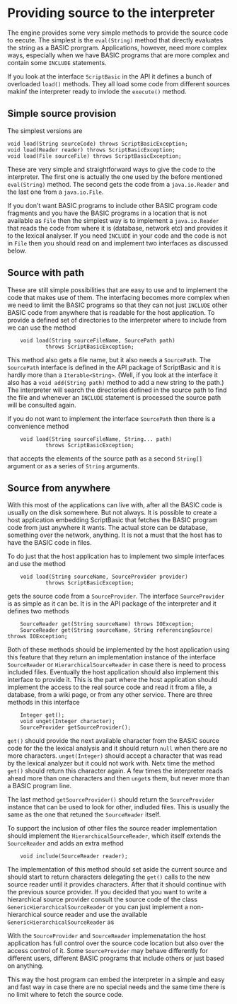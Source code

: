 # Providing source to the interpreter

The engine provides some very simple methods to provide the source
code to eecute. The simplest is the `eval(String)` method that
directly evaluates the string as a BASIC prorgram. Applications,
however, need more complex ways, especially when we have
BASIC programs that are more complex and contain some `INCLUDE`
statements.

If you look at the interface `ScriptBasic` in the API it defines
a bunch of overloaded `load()` methods. They all load some
code from different sources makinf the interpreter ready to
invlode the `execute()` method.

## Simple source provision

The simplest versions are

```
void load(String sourceCode) throws ScriptBasicException;
void load(Reader reader) throws ScriptBasicException;
void load(File sourceFile) throws ScriptBasicException;
```

These are very simple and straightforward ways to give the code to
the interpreter. The first one is actually the one used by the
before mentioned `eval(String)` method. The second gets the
code from a `java.io.Reader` and the last one from a `java.io.File`.

If you don't want BASIC programs to include other BASIC program
code fragments and you have the BASIC programs in a location that
is not available as `File` then the simplest way is to implement
a `java.io.Reader` that reads the code from where it is (database, network etc)
and provides it to the lexical analyser. If you need `INCLUDE` in your
code and the code is not in `File` then you should read on and
implement two interfaces as discussed below.

## Source with path

These are still simple possibilities that are easy to use and to
implement the code that makes use of them. The interfacing becomes
more complex when we need to limit the BASIC programs so that they
can not just `INCLUDE` other BASIC code from anywhere that is
readable for the host application. To provide a defined set of
directories to the interpreter where to include from we can use the
method

```
    void load(String sourceFileName, SourcePath path)
            throws ScriptBasicException;
```

This method also gets a file name, but it also needs a `SourcePath`.
The `SourcePath` interface is defined in the API package of ScriptBasic
and it is hardly more than a `Iterable<String>`. (Well, if you look at
the interface it also has a `void add(String path)` method to add
a new string to the path.) The interpreter will search the directories
defined in the source path to find the file and whenever an `INCLUDE`
statement is processed the source path will be consulted again.

If you do not want to implement the interface `SourcePath` then
there is a convenience method

```
    void load(String sourceFileName, String... path)
            throws ScriptBasicException;
```

that accepts the elements of the source path as a second `String[]`
argument or as a series of `String` arguments.

## Source from anywhere

With this most of the applications can live with, after all the BASIC
code is usually on the disk somewhere. But not always. It is possible to
create a host application embedding ScriptBasic that fetches the BASIC
program code from just anywhere it wants. The actual store can be
database, something over the network, anything. It is not a must that
the host has to have the BASIC code in files.

To do just that the host application has to implement two simple
interfaces and use the method

```
    void load(String sourceName, SourceProvider provider)
            throws ScriptBasicException;
```

gets the source code from a `SourceProvider`. The interface `SourceProvider`
is as simple as it can be. It is in the API package of the interpreter
and it defines two methods

```
    SourceReader get(String sourceName) throws IOException;
    SourceReader get(String sourceName, String referencingSource) throws IOException;
```

Both of these methods should be implemented by the host application
using this feature that they return an implementation instance
of the interface `SourceReader` or `HierarchicalSourceReader` in case
there is need to process included files. Eventually the host application
should also implement this interface to provide it. This is the
part where the host application should implement the access to the
real source code and read it from a file, a database, from a wiki page,
or from any other service. There are three methods in this interface

```
    Integer get();
    void unget(Integer character);
    SourceProvider getSourceProvider();
```

`get()` should provide the next available character from the BASIC source code
for the the lexical analysis and it should return `null` when there are no more
characters. `unget(Integer)` should accept a character that was read by the
lexical analyzer but it could not work with. Netx time the method `get()` should
return this character again. A few times the interpreter reads ahead more
than one characters and then `unget`s them, but never more than a BASIC program line.

The last method `getSourceProvider()` should return the `SourceProvider`
instance that can be used to look for other, indluded files. This is
usually the same as the one that retuned the `SourceReader` itself.

To support the inclusion of other files the source reader implementation
should implement the `HierarchicalSourceReader`, which itself extends the
`SourceReader` and adds an extra method

```
    void include(SourceReader reader);
```

The implementation of this method should set aside the current source and
should start to return characters delegating the `get()` calls to the
new source reader until it provides characters. After that it should continue
with the previous source provider. If you decided that you want to
write a hierarchical source provider consult the source code of the
class `GenericHierarchicalSourceReader` or you can just implement a
non-hierarchical source reader and use the available
`GenericHierarchicalSourceReader` as


With the `SourceProvider` and `SourceReader` implemenatation the host
application has full control over the source code location but also
over the access control of it. Some `SourceProvider` may behave differently
for different users, different BASIC programs that include others or
just based on anything.

This way the host program can embed the interpreter in a simple and easy and
fast way in case there are no special needs and the same time there is
no limit where to fetch the source code.